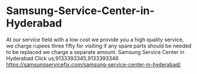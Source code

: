 # Samsung-Service-Center-in-Hyderabad
At our service field with a low cost we provide you a high quality service, we charge rupees three fifty for visiting if any spare parts should be needed to be replaced we charge a separate amount. Samsung Service Center in Hyderabad Click us;9133393345,9133393346   https://samsungservicefix.com/samsung-service-center-in-hyderabad/
